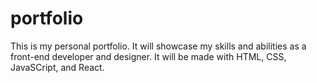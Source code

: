 # portfolio
This is my personal portfolio. It will showcase my skills and abilities as a front-end developer and designer.
It will be made with HTML, CSS, JavaSCript, and React.
